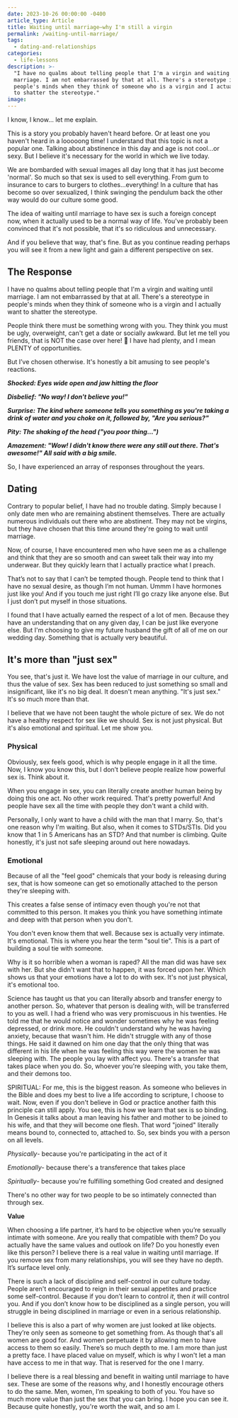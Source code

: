 ```yaml
---
date: 2023-10-26 00:00:00 -0400
article_type: Article
title: Waiting until marriage—why I'm still a virgin
permalink: /waiting-until-marriage/
tags:
  - dating-and-relationships
categories:
  - life-lessons
description: >-
  "I have no qualms about telling people that I'm a virgin and waiting until
  marriage. I am not embarrassed by that at all. There's a stereotype in
  people's minds when they think of someone who is a virgin and I actually want
  to shatter the stereotype."
image:
---
```

I know, I know… let me explain.

This is a story you probably haven't heard before. Or at least one you haven't heard in a looooong time! I understand that this topic is not a popular one. Talking about abstinence in this day and age is not cool…or sexy. But I believe it's necessary for the world in which we live today.

We are bombarded with sexual images all day long that it has just become 'normal'. So much so that sex is used to sell everything. From gum to insurance to cars to burgers to clothes…everything! In a culture that has become so over sexualized, I think swinging the pendulum back the other way would do our culture some good.

The idea of waiting until marriage to have sex is such a foreign concept now, when it actually used to be a normal way of life. You've probably been convinced that it's not possible, that it's so ridiculous and unnecessary.

And if you believe that way, that's fine. But as you continue reading perhaps you will see it from a new light and gain a different perspective on sex.

## **The Response**

I have no qualms about telling people that I'm a virgin and waiting until marriage. I am not embarrassed by that at all. There's a stereotype in people's minds when they think of someone who is a virgin and I actually want to shatter the stereotype.

People think there must be something wrong with you. They think you must be ugly, overweight, can't get a date or socially awkward. But let me tell you friends, that is NOT the case over here! 🙋 I have had plenty, and I mean PLENTY of opportunities.

But I’ve chosen otherwise. It's honestly a bit amusing to see people's reactions.

***Shocked: Eyes wide open and jaw hitting the floor***

***Disbelief: "No way! I don't believe you!"***

***Surprise: The kind where someone tells you something as you're taking a drink of water and you choke on it, followed by, "Are you serious?"***

***Pity: The shaking of the head ("you poor thing…")***

***Amazement: "Wow! I didn't know there were any still out there. That's awesome!" All said with a big smile.***

So, I have experienced an array of responses throughout the years.

## **Dating**

Contrary to popular belief, I have had no trouble dating. Simply because I only date men who are remaining abstinent themselves. There are actually numerous individuals out there who are abstinent. They may not be virgins, but they have chosen that this time around they're going to wait until marriage.

Now, of course, I have encountered men who have seen me as a challenge and think that they are so smooth and can sweet talk their way into my underwear. But they quickly learn that I actually practice what I preach.

That’s not to say that I can’t be tempted though. People tend to think that I have no sexual desire, as though I’m not human. Ummm I have hormones just like you! And if you touch me just right I’ll go crazy like anyone else. But I just don’t put myself in those situations.

I found that I have actually earned the respect of a lot of men. Because they have an understanding that on any given day, I can be just like everyone else. But I'm choosing to give my future husband the gift of all of me on our wedding day. Something that is actually very beautiful.

## **It's more than "just sex"**

You see, that's just it. We have lost the value of marriage in our culture, and thus the value of sex. Sex has been reduced to just something so small and insignificant, like it's no big deal. It doesn't mean anything. "It's just sex." It's so much more than that.

I believe that we have not been taught the whole picture of sex. We do not have a healthy respect for sex like we should. Sex is not just physical. But it's also emotional and spiritual. Let me show you.

### Physical

Obviously, sex feels good, which is why people engage in it all the time. Now, I know you know this, but I don’t believe people realize how powerful sex is. Think about it.

When you engage in sex, you can literally create another human being by doing this one act. No other work required. That's pretty powerful! And people have sex all the time with people they don't want a child with.

Personally, I only want to have a child with the man that I marry. So, that's one reason why I'm waiting. But also, when it comes to STDs/STIs. Did you know that 1 in 5 Americans has an STD? And that number is climbing. Quite honestly, it's just not safe sleeping around out here nowadays.

### Emotional

Because of all the "feel good" chemicals that your body is releasing during sex, that is how someone can get so emotionally attached to the person they're sleeping with.

This creates a false sense of intimacy even though you're not that committed to this person. It makes you think you have something intimate and deep with that person when you don't.

You don't even know them that well. Because sex is actually very intimate. It's emotional. This is where you hear the term "soul tie". This is a part of building a soul tie with someone.

Why is it so horrible when a woman is raped? All the man did was have sex with her. But she didn't want that to happen, it was forced upon her. Which shows us that your emotions have a lot to do with sex. It's not just physical, it's emotional too.

Science has taught us that you can literally absorb and transfer energy to another person. So, whatever that person is dealing with, will be transferred to you as well. I had a friend who was very promiscuous in his twenties. He told me that he would notice and wonder sometimes why he was feeling depressed, or drink more. He couldn't understand why he was having anxiety, because that wasn't him. He didn't struggle with any of those things. He said it dawned on him one day that the only thing that was different in his life when he was feeling this way were the women he was sleeping with. The people you lay with affect you. There's a transfer that takes place when you do. So, whoever you're sleeping with, you take them, and their demons too.

SPIRITUAL: For me, this is the biggest reason. As someone who believes in the Bible and does my best to live a life according to scripture, I choose to wait. Now, even if you don't believe in God or practice another faith this principle can still apply. You see, this is how we learn that sex is so binding. In Genesis it talks about a man leaving his father and mother to be joined to his wife, and that they will become one flesh. That word "joined" literally means bound to, connected to, attached to. So, sex binds you with a person on all levels.

*Physically*\- because you're participating in the act of it

*Emotionally*\- because there's a transference that takes place

*Spiritually*\- because you're fulfilling something God created and designed

There's no other way for two people to be so intimately connected than through sex.

**Value**

When choosing a life partner, it’s hard to be objective when you’re sexually intimate with someone. Are you really that compatible with them? Do you actually have the same values and outlook on life? Do you honestly even like this person? I believe there is a real value in waiting until marriage. If you remove sex from many relationships, you will see they have no depth. It’s surface level only.&nbsp;

There is such a lack of discipline and self-control in our culture today. People aren't encouraged to reign in their sexual appetites and practice some self-control. Because if you don’t learn to control *it*, then *it* will control you. And if you don’t know how to be disciplined as a single person, you will struggle in being disciplined in marriage or even in a serious relationship.

I believe this is also a part of why women are just looked at like objects. They’re only seen as someone to get something from. As though that's all women are good for. And women perpetuate it by allowing men to have access to them so easily. There’s so much depth to me. I am more than just a pretty face. I have placed value on myself, which is why I won't let a man have access to me in that way. That is reserved for the one I marry.&nbsp;

I believe there is a real blessing and benefit in waiting until marriage to have sex. These are some of the reasons why, and I honestly encourage others to do the same. Men, women, I’m speaking to both of you. You have so much more value than just the sex that you can bring. I hope you can see it. Because quite honestly, you're worth the wait, and so am I.